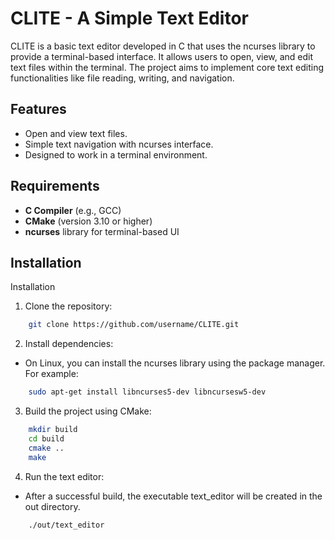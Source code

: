 # CLITE - A Simple Text Editor

CLITE is a basic text editor developed in C that uses the ncurses library to provide a terminal-based interface. It allows users to open, view, and edit text files within the terminal. The project aims to implement core text editing functionalities like file reading, writing, and navigation.

## Features

- Open and view text files.
- Simple text navigation with ncurses interface.
- Designed to work in a terminal environment.

## Requirements

- **C Compiler** (e.g., GCC)
- **CMake** (version 3.10 or higher)
- **ncurses** library for terminal-based UI

## Installation

Installation

1. Clone the repository:

```bash
    git clone https://github.com/username/CLITE.git
```

2. Install dependencies:

- On Linux, you can install the ncurses library using the package manager. For example:

```bash
    sudo apt-get install libncurses5-dev libncursesw5-dev
```

3. Build the project using CMake:

```bash
    mkdir build
    cd build
    cmake ..
    make
```

4. Run the text editor:

- After a successful build, the executable text_editor will be created in the out directory.

```bash
    ./out/text_editor
```
